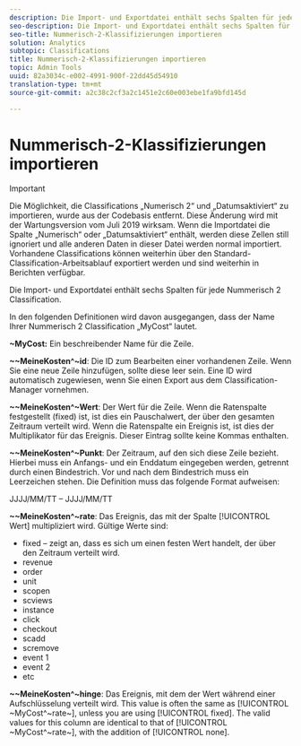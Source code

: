 ```yaml
---
description: Die Import- und Exportdatei enthält sechs Spalten für jede Nummerisch 2 Classification.
seo-description: Die Import- und Exportdatei enthält sechs Spalten für jede Nummerisch 2 Classification.
seo-title: Nummerisch-2-Klassifizierungen importieren
solution: Analytics
subtopic: Classifications
title: Nummerisch-2-Klassifizierungen importieren
topic: Admin Tools
uuid: 82a3034c-e002-4991-900f-22dd45d54910
translation-type: tm+mt
source-git-commit: a2c38c2cf3a2c1451e2c60e003ebe1fa9bfd145d

---
```



# Nummerisch-2-Klassifizierungen importieren

>[!IMPORTANT]
>
>Die Möglichkeit, die Classifications „Numerisch 2“ und „Datumsaktiviert“ zu importieren, wurde aus der Codebasis entfernt. Diese Änderung wird mit der Wartungsversion vom Juli 2019 wirksam. Wenn die Importdatei die Spalte „Numerisch“ oder „Datumsaktiviert“ enthält, werden diese Zellen still ignoriert und alle anderen Daten in dieser Datei werden normal importiert. Vorhandene Classifications können weiterhin über den Standard-Classification-Arbeitsablauf exportiert werden und sind weiterhin in Berichten verfügbar.

Die Import- und Exportdatei enthält sechs Spalten für jede Nummerisch 2 Classification.

In den folgenden Definitionen wird davon ausgegangen, dass der Name Ihrer Nummerisch 2 Classification „MyCost“ lautet.

**~MyCost:** Ein beschreibender Name für die Zeile.

**~~MeineKosten^~id**: Die ID zum Bearbeiten einer vorhandenen Zeile. Wenn Sie eine neue Zeile hinzufügen, sollte diese leer sein. Eine ID wird automatisch zugewiesen, wenn Sie einen Export aus dem Classification-Manager vornehmen.

**~~MeineKosten^~Wert**: Der Wert für die Zeile. Wenn die Ratenspalte festgestellt (fixed) ist, ist dies ein Pauschalwert, der über den gesamten Zeitraum verteilt wird. Wenn die Ratenspalte ein Ereignis ist, ist dies der Multiplikator für das Ereignis. Dieser Eintrag sollte keine Kommas enthalten.

**~~MeineKosten^~Punkt**: Der Zeitraum, auf den sich diese Zeile bezieht. Hierbei muss ein Anfangs- und ein Enddatum eingegeben werden, getrennt durch einen Bindestrich. Vor und nach dem Bindestrich muss ein Leerzeichen stehen. Die Definition muss das folgende Format aufweisen:

JJJJ/MM/TT – JJJJ/MM/TT

**~~MeineKosten^~rate**: Das Ereignis, das mit der Spalte [!UICONTROL Wert] multipliziert wird. Gültige Werte sind:

* fixed – zeigt an, dass es sich um einen festen Wert handelt, der über den Zeitraum verteilt wird.
* revenue
* order
* unit
* scopen
* scviews
* instance
* click
* checkout
* scadd
* scremove
* event 1
* event 2
* etc

**~~MeineKosten^~hinge**: Das Ereignis, mit dem der Wert während einer Aufschlüsselung verteilt wird. This value is often the same as [!UICONTROL ~MyCost^~rate~], unless you are using [!UICONTROL fixed]. The valid values for this column are identical to that of [!UICONTROL ~MyCost^~rate~], with the addition of [!UICONTROL none].
